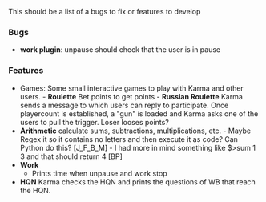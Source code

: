 This should be a list of a bugs to fix or features to develop

### Bugs

- **work plugin**: unpause should check that the user is in pause
        

### Features

- Games: Some small interactive games to play with Karma and other users.
        - **Roulette** Bet points to get points
        - **Russian Roulette** Karma sends a message to which users can reply to participate. Once playercount is established, a "gun" is loaded and Karma asks one of the users to pull the trigger. Loser looses points?
- **Arithmetic** calculate sums, subtractions, multiplications, etc.
        - Maybe Regex it so it contains no letters and then execute it as code? Can Python do this? [J_F_B_M]
        - I had more in mind something like $>sum 1 3 and that should return 4 [BP]
- **Work** 
    - Prints time when unpause and work stop
- **HQN** Karma checks the HQN and prints the questions of WB that reach the HQN.
